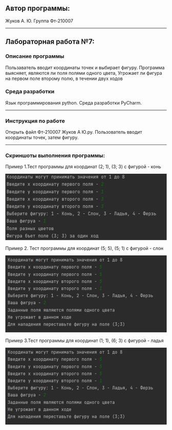 ## Автор программы: 
Жуков А. Ю. Группа Фт-210007
____
## Лабораторная работа №7:
### Описание программы
Пользаватель вводит координаты точек и выбирает фигуру. Программа выясняет, являются ли поля полями одного цвета, Угрожает ли фигура на первом поле второму полю, в течении двух ходов
### Среда разработки
Язык программирования python. Среда разработки PyCharm.
____
### Инструкция по работе
Открыть файл Фт-210007 Жуков А Ю.py. Пользователь вводит координаты точек, затем фигуру. 
____
### Скриншоты выполнения программы:
Пример 1.Тест программы для координат (2; 1), (3; 3) с фигурой - конь 


![Пример 1](/lab_7/Screenshots_program_execution/1.png)

Пример 2. Тест программы для координат (5; 5), (5; 1) с фигурой - слон


![Пример 2](/lab_7/Screenshots_program_execution/2.png)

Пример 3.Тест программы для координат (1; 1), (6; 3) с фигурой - ладья 


![Пример 3](/lab_7/Screenshots_program_execution/2.png)
